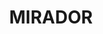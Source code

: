---
lastmod: '2025-04-06T06:05:20+00:00'
latitude: -36.87902528
layout: suburb
longitude: 149.9201752
postcode: '2548'
state: NSW
title: MIRADOR
url: /nsw/mirador/
---